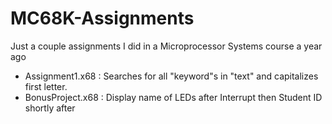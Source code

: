 # MC68K-Assignments
Just a couple assignments I did in a Microprocessor Systems course a year ago

- Assignment1.x68 : Searches for all "keyword"s in "text" and capitalizes first letter.
- BonusProject.x68 : Display name of LEDs after Interrupt then Student ID shortly after 
